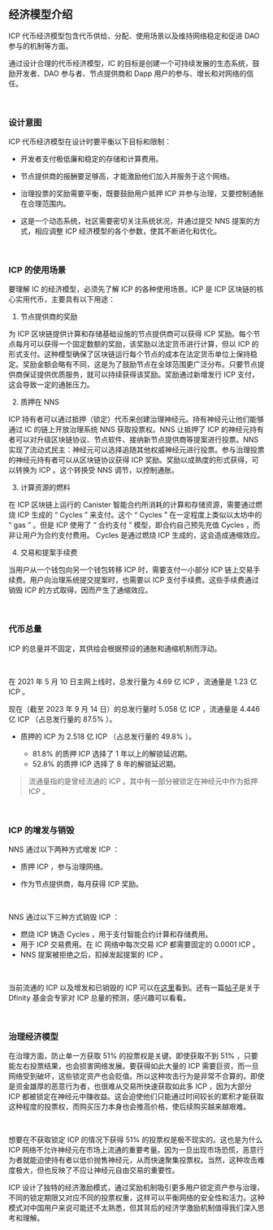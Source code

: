 ## 经济模型介绍

ICP 代币经济模型包含代币供给、分配、使用场景以及维持网络稳定和促进 DAO 参与的机制等方面。

通过设计合理的代币经济模型，IC 的目标是创建一个可持续发展的生态系统，鼓励开发者、DAO 参与者、节点提供商和 Dapp 用户的参与、增长和对网络的信任。

<br>

### 设计意图

ICP 代币经济模型在设计时要平衡以下目标和限制：

- 开发者支付极低廉和稳定的存储和计算费用。

- 节点提供商的报酬要足够高，才能激励他们加入并服务于这个网络。

- 治理投票的奖励需要平衡，既要鼓励用户抵押 ICP 并参与治理，又要控制通胀在合理范围内。

- 这是一个动态系统，社区需要密切关注系统状况，并通过提交 NNS 提案的方式，相应调整 ICP 经济模型的各个参数，使其不断进化和优化。

<br>

### ICP 的使用场景

要理解 IC 的经济模型，必须先了解 ICP 的各种使用场景。ICP 是 ICP 区块链的核心实用代币，主要具有以下用途：

1. 节点提供商的奖励

为 ICP 区块链提供计算和存储基础设施的节点提供商可以获得 ICP 奖励。每个节点每月可以获得一个固定数额的奖励，该奖励以法定货币进行计算，但以 ICP 的形式支付。这种模型确保了区块链运行每个节点的成本在法定货币单位上保持稳定。奖励金额会略有不同，这是为了鼓励节点在全球范围更广泛分布。只要节点提供商保证提供优质服务，就可以持续获得该奖励。奖励通过新增发行 ICP 支付，这会导致一定的通胀压力。

2. 质押在 NNS

ICP 持有者可以通过抵押（锁定）代币来创建治理神经元。持有神经元让他们能够通过 IC 的链上开放治理系统 NNS 获取投票权。NNS 让抵押了 ICP 的神经元持有者可以对升级区块链协议、节点软件、接纳新节点提供商等提案进行投票。NNS 实现了流动式民主：神经元可以选择追随其他权威神经元进行投票。参与治理投票的神经元持有者可以从区块链协议获得 ICP 奖励。奖励以成熟度的形式获得，可以转换为 ICP 。这个转换受 NNS 调节，以控制通胀。

3. 计算资源的燃料

在 ICP 区块链上运行的 Canister 智能合约所消耗的计算和存储资源，需要通过燃烧 ICP 生成的 “ Cycles ” 来支付。这个 “ Cycles ” 在一定程度上类似以太坊中的 “ gas ” 。但是 ICP 使用了 “ 合约支付 ” 模型，即合约自己预先充值 Cycles ，而非让用户为合约支付费用。 Cycles 是通过燃烧 ICP 生成的，这会造成通缩效应。

4. 交易和提案手续费

当用户从一个钱包向另一个钱包转移 ICP 时，需要支付一小部分 ICP 链上交易手续费。用户向治理系统提交提案时，也需要以 ICP 支付手续费。这些手续费通过销毁 ICP 的方式取得，因而产生了通缩效应。

<br>

### 代币总量

ICP 的总量并不固定，其供给会根据预设的通胀和通缩机制而浮动。

<br>

在 2021 年 5 月 10 日主网上线时，总发行量为 4.69 亿 ICP ，流通量是 1.23 亿 ICP 。

现在（截至 2023 年 9 月 14 日）的总发行量时 5.058 亿 ICP ，流通量是 4.446 亿 ICP （占总发行量的 87.5% ）。

- 质押的 ICP 为 2.518 亿 ICP （占总发行量的 49.8% ）。

  - 81.8% 的质押 ICP 选择了 1 年以上的解锁延迟期。
  - 52.8% 的质押 ICP 选择了 8 年的解锁延迟期。

> 流通量指的是曾经流通的 ICP 。其中有一部分被锁定在神经元中作为抵押 ICP 。

<br>

### ICP 的增发与销毁

NNS 通过以下两种方式增发 ICP ：

* 质押 ICP ，参与治理网络。

* 作为节点提供商，每月获得 ICP 奖励。

<br>

NNS 通过以下三种方式销毁 ICP ：

* 燃烧 ICP 铸造 Cycles ，用于支付智能合约计算和存储费用。
* 用于 ICP 交易费用。在 IC 网络中每次交易 ICP 都需要固定的 0.0001 ICP 。
* NNS 提案被拒绝之后，扣掉发起提案的 ICP 。

<br>

当前流通的 ICP 以及增发和已销毁的 ICP 可以在[这里](https://dashboard.internetcomputer.org/circulation)看到。还有一篇[帖子](https://forum.dfinity.org/t/tokenomics-series-projecting-the-total-supply-of-icp/20205)是关于 Dfinity 基金会专家对 ICP 总量的预测，感兴趣可以看看。

<br>

### 治理经济模型

在治理方面，防止单一方获取 51% 的投票权是关键。即使获取不到 51% ，只要能左右投票结果，也会损害网络发展。要获得如此大量的 ICP 需要巨资，而一旦网络受到破坏，这些锁定资产也会贬值。所以这种攻击行为是非常不合算的。即使是资金雄厚的恶意行为者，也很难从交易所快速获取如此多 ICP ，因为大部分 ICP 都被锁定在神经元中赚收益。这会迫使他们只能通过时间较长的累积才能获取这种程度的投票权，而购买压力本身也会推高价格，使后续购买越来越艰难。

<br>

想要在不获取锁定 ICP 的情况下获得 51% 的投票权是极不现实的。这也是为什么 ICP 网络不允许神经元在市场上流通的重要考量。因为一旦出现市场恐慌，恶意行为者就能迫使持有者以低价抛售神经元，从而快速聚集投票权。当然，这种攻击难度极大，但也反映了不应让神经元自由交易的重要性。

ICP 设计了独特的经济激励模式，通过奖励机制吸引更多用户锁定资产参与治理，不同的锁定期限又对应不同的投票权重，这样可以平衡网络的安全性和活力。这种模式对中国用户来说可能还不太熟悉，但其背后的经济学激励机制值得我们深入思考和理解。

<br>
